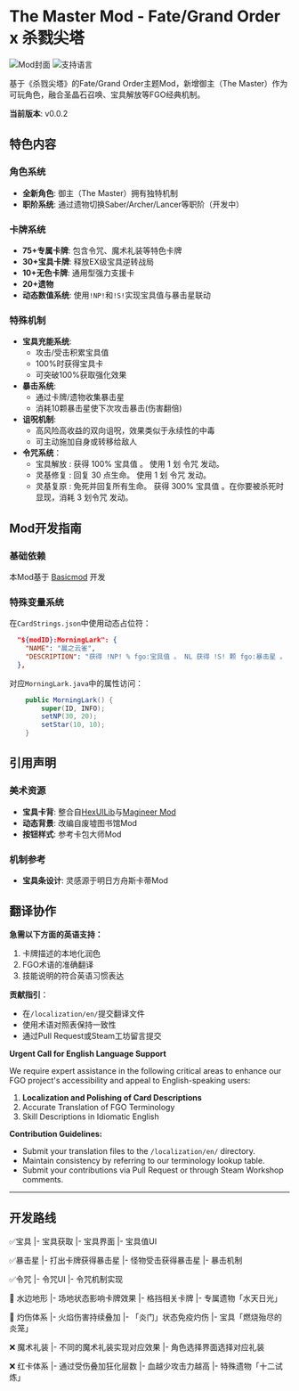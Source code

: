# The Master Mod - Fate/Grand Order x 杀戮尖塔

![Mod封面](https://s2.loli.net/2025/01/19/rvBtxkDLKnhzsS8.png)
![支持语言](https://img.shields.io/badge/语言-中英文-9cf)

基于《杀戮尖塔》的Fate/Grand Order主题Mod，新增御主（The Master）作为可玩角色，融合圣晶石召唤、宝具解放等FGO经典机制。

**当前版本**: v0.0.2

## 特色内容

### 角色系统
- **全新角色**: 御主（The Master）拥有独特机制
- **职阶系统**: 通过遗物切换Saber/Archer/Lancer等职阶（开发中）

### 卡牌系统
- **75+专属卡牌**: 包含令咒、魔术礼装等特色卡牌
- **30+宝具卡牌**: 释放EX级宝具逆转战局
- **10+无色卡牌**: 通用型强力支援卡
- **20+遗物**
- **动态数值系统**: 使用`!NP!`和`!S!`实现宝具值与暴击星联动

### 特殊机制
- **宝具充能系统**: 
  - 攻击/受击积累宝具值
  - 100%时获得宝具卡
  - 可突破100%获取强化效果
- **暴击系统**:
  - 通过卡牌/遗物收集暴击星
  - 消耗10颗暴击星使下次攻击暴击(伤害翻倍)
- **诅呪机制**:
  - 高风险高收益的双向诅呪，效果类似于永续性的中毒
  - 可主动施加自身或转移给敌人
- **令咒系统**：
  - 宝具解放 : 获得 100% 宝具值 。 使用 1 划 令咒 发动。
  - 灵基修复 : 回复 30 点生命。  使用 1 划 令咒 发动。
  - 灵基复原 : 免死并回复所有生命。  获得 300% 宝具值 。在你要被杀死时显现，消耗 3 划令咒 发动。

## Mod开发指南

### 基础依赖
本Mod基于 [Basicmod](https://github.com/Alchyr/BasicMod) 开发

### 特殊变量系统
在`CardStrings.json`中使用动态占位符：
```json
  "${modID}:MorningLark": {
    "NAME": "晨之云雀",
    "DESCRIPTION": "获得 !NP! % fgo:宝具值 。 NL 获得 !S! 颗 fgo:暴击星 。 NL 在你的回合结束时，失去 20% fgo:宝具值 NL 消耗 。"
  },
```



对应`MorningLark.java`中的属性访问：

```java
    public MorningLark() {
        super(ID, INFO);
        setNP(30, 20);
        setStar(10, 10);
    }
```





## 引用声明

### 美术资源

- **宝具卡背**: 整合自[HexUILib](https://steamcommunity.com/sharedfiles/filedetails/?id=1667206983)与[Magineer Mod](https://steamcommunity.com/sharedfiles/filedetails/?id=1667220091)
- **动态背景**: 改编自废墟图书馆Mod
- **按钮样式**: 参考卡包大师Mod

### 机制参考

- **宝具条设计**: 灵感源于明日方舟斯卡蒂Mod



## 翻译协作

**急需以下方面的英语支持：**

1. 卡牌描述的本地化润色
2. FGO术语的准确翻译
3. 技能说明的符合英语习惯表达

**贡献指引**：
- 在`/localization/en/`提交翻译文件
- 使用术语对照表保持一致性
- 通过Pull Request或Steam工坊留言提交



**Urgent Call for English Language Support**

We require expert assistance in the following critical areas to enhance our FGO project's accessibility and appeal to English-speaking users:

1. **Localization and Polishing of Card Descriptions**
2. Accurate Translation of FGO Terminology
3. Skill Descriptions in Idiomatic English

**Contribution Guidelines:**

- Submit your translation files to the `/localization/en/` directory.
- Maintain consistency by referring to our terminology lookup table.
- Submit your contributions via Pull Request or through Steam Workshop comments.



---

## 开发路线

✅宝具
	|- 宝具获取
	|- 宝具界面
	|- 宝具值UI

✅暴击星
	|- 打出卡牌获得暴击星
	|- 怪物受击获得暴击星
	|- 暴击机制

✅令咒
	|- 令咒UI
	|- 令咒机制实现

🔧 水边地形 
	|- 场地状态影响卡牌效果
	|- 格挡相关卡牌
	|- 专属遗物「水天日光」

🔧 灼伤体系
	|- 火焰伤害持续叠加
	|- 「炎门」状态免疫灼伤
	|- 宝具「燃烧殆尽的炎笼」

❌ 魔术礼装
	|- 不同的魔术礼装实现对应效果
	|- 角色选择界面选择对应礼装

❌ 红卡体系
	|- 通过受伤叠加狂化层数
	|- 血越少攻击力越高
	|- 特殊遗物「十二试炼」

